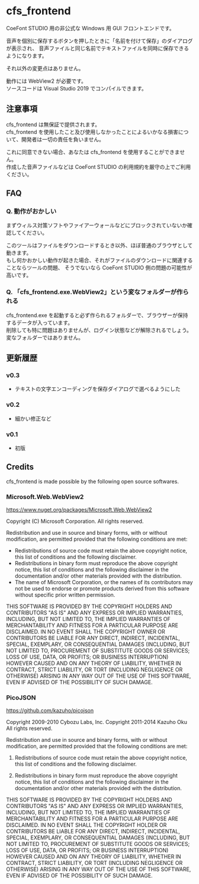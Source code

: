 # cfs_frontend

CoeFont STUDIO 用の非公式な Windows 用 GUI フロントエンドです。

音声を個別に保存するボタンを押したときに「名前を付けて保存」のダイアログが表示され、
音声ファイルと同じ名前でテキストファイルを同時に保存できるようになります。

それ以外の変更点はありません。

動作には WebView2 が必要です。  
ソースコードは Visual Studio 2019 でコンパイルできます。

## 注意事項

cfs_frontend は無保証で提供されます。  
cfs_frontend を使用したこと及び使用しなかったことによるいかなる損害について、開発者は一切の責任を負いません。

これに同意できない場合、あなたは cfs_frontend を使用することができません。  
作成した音声ファイルなどは CoeFont STUDIO の利用規約を厳守の上でご利用ください。

## FAQ

### Q. 動作がおかしい

まずウィルス対策ソフトやファイアーウォールなどにブロックされていないか確認してください。

このツールはファイルをダウンロードするとき以外、ほぼ普通のブラウザとして動きます。  
もし何かおかしい動作が起きた場合、それがファイルのダウンロードに関連することならツールの問題、
そうでないなら CoeFont STUDIO 側の問題の可能性が高いです。

### Q. 「cfs_frontend.exe.WebView2」という変なフォルダーが作られる

cfs_frontend.exe を起動すると必ず作られるフォルダーで、ブラウザーが保持するデータが入っています。  
削除しても特に問題はありませんが、ログイン状態などが解除されるでしょう。  
変なフォルダーではありません。

## 更新履歴

### v0.3

- テキストの文字エンコーディングを保存ダイアログで選べるようにした

### v0.2

- 細かい修正など

### v0.1

- 初版

## Credits

cfs_frontend is made possible by the following open source softwares.

### Microsoft.Web.WebView2

https://www.nuget.org/packages/Microsoft.Web.WebView2

Copyright (C) Microsoft Corporation. All rights reserved.

Redistribution and use in source and binary forms, with or without
modification, are permitted provided that the following conditions are
met:

   * Redistributions of source code must retain the above copyright
notice, this list of conditions and the following disclaimer.
   * Redistributions in binary form must reproduce the above
copyright notice, this list of conditions and the following disclaimer
in the documentation and/or other materials provided with the
distribution.
   * The name of Microsoft Corporation, or the names of its contributors 
may not be used to endorse or promote products derived from this
software without specific prior written permission.

THIS SOFTWARE IS PROVIDED BY THE COPYRIGHT HOLDERS AND CONTRIBUTORS
"AS IS" AND ANY EXPRESS OR IMPLIED WARRANTIES, INCLUDING, BUT NOT
LIMITED TO, THE IMPLIED WARRANTIES OF MERCHANTABILITY AND FITNESS FOR
A PARTICULAR PURPOSE ARE DISCLAIMED. IN NO EVENT SHALL THE COPYRIGHT
OWNER OR CONTRIBUTORS BE LIABLE FOR ANY DIRECT, INDIRECT, INCIDENTAL,
SPECIAL, EXEMPLARY, OR CONSEQUENTIAL DAMAGES (INCLUDING, BUT NOT
LIMITED TO, PROCUREMENT OF SUBSTITUTE GOODS OR SERVICES; LOSS OF USE,
DATA, OR PROFITS; OR BUSINESS INTERRUPTION) HOWEVER CAUSED AND ON ANY
THEORY OF LIABILITY, WHETHER IN CONTRACT, STRICT LIABILITY, OR TORT
(INCLUDING NEGLIGENCE OR OTHERWISE) ARISING IN ANY WAY OUT OF THE USE
OF THIS SOFTWARE, EVEN IF ADVISED OF THE POSSIBILITY OF SUCH DAMAGE.

### PicoJSON

https://github.com/kazuho/picojson

Copyright 2009-2010 Cybozu Labs, Inc.
Copyright 2011-2014 Kazuho Oku
All rights reserved.

Redistribution and use in source and binary forms, with or without
modification, are permitted provided that the following conditions are met:

1. Redistributions of source code must retain the above copyright notice,
   this list of conditions and the following disclaimer.

2. Redistributions in binary form must reproduce the above copyright notice,
   this list of conditions and the following disclaimer in the documentation
   and/or other materials provided with the distribution.

THIS SOFTWARE IS PROVIDED BY THE COPYRIGHT HOLDERS AND CONTRIBUTORS "AS IS"
AND ANY EXPRESS OR IMPLIED WARRANTIES, INCLUDING, BUT NOT LIMITED TO, THE
IMPLIED WARRANTIES OF MERCHANTABILITY AND FITNESS FOR A PARTICULAR PURPOSE
ARE DISCLAIMED. IN NO EVENT SHALL THE COPYRIGHT HOLDER OR CONTRIBUTORS BE
LIABLE FOR ANY DIRECT, INDIRECT, INCIDENTAL, SPECIAL, EXEMPLARY, OR
CONSEQUENTIAL DAMAGES (INCLUDING, BUT NOT LIMITED TO, PROCUREMENT OF
SUBSTITUTE GOODS OR SERVICES; LOSS OF USE, DATA, OR PROFITS; OR BUSINESS
INTERRUPTION) HOWEVER CAUSED AND ON ANY THEORY OF LIABILITY, WHETHER IN
CONTRACT, STRICT LIABILITY, OR TORT (INCLUDING NEGLIGENCE OR OTHERWISE)
ARISING IN ANY WAY OUT OF THE USE OF THIS SOFTWARE, EVEN IF ADVISED OF THE
POSSIBILITY OF SUCH DAMAGE.

